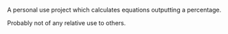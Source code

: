 A personal use project which calculates equations outputting a percentage.

Probably not of any relative use to others.
